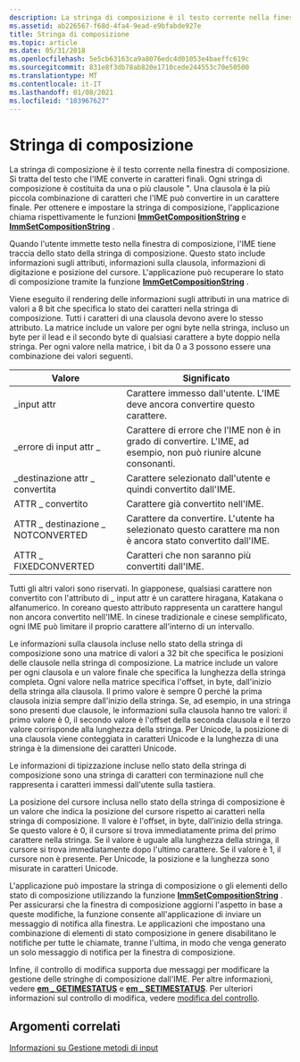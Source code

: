 ```yaml
---
description: La stringa di composizione è il testo corrente nella finestra di composizione.
ms.assetid: ab226567-f68d-4fa4-9ead-e9bfabde927e
title: Stringa di composizione
ms.topic: article
ms.date: 05/31/2018
ms.openlocfilehash: 5e5cb63163ca9a8076edc4d01053e4baeffc619c
ms.sourcegitcommit: 831e8f3db78ab820e1710cede244553c70e50500
ms.translationtype: MT
ms.contentlocale: it-IT
ms.lasthandoff: 01/08/2021
ms.locfileid: "103967627"
---
```

# <a name="composition-string"></a>Stringa di composizione

La stringa di composizione è il testo corrente nella finestra di composizione. Si tratta del testo che l'IME converte in caratteri finali. Ogni stringa di composizione è costituita da una o più clausole ". Una clausola è la più piccola combinazione di caratteri che l'IME può convertire in un carattere finale. Per ottenere e impostare la stringa di composizione, l'applicazione chiama rispettivamente le funzioni [**ImmGetCompositionString**](/windows/desktop/api/Imm/nf-imm-immgetcompositionstringa) e [**ImmSetCompositionString**](/windows/desktop/api/Imm/nf-imm-immsetcompositionstringa) .

Quando l'utente immette testo nella finestra di composizione, l'IME tiene traccia dello stato della stringa di composizione. Questo stato include informazioni sugli attributi, informazioni sulla clausola, informazioni di digitazione e posizione del cursore. L'applicazione può recuperare lo stato di composizione tramite la funzione [**ImmGetCompositionString**](/windows/desktop/api/Imm/nf-imm-immgetcompositionstringa) .

Viene eseguito il rendering delle informazioni sugli attributi in una matrice di valori a 8 bit che specifica lo stato dei caratteri nella stringa di composizione. Tutti i caratteri di una clausola devono avere lo stesso attributo. La matrice include un valore per ogni byte nella stringa, incluso un byte per il lead e il secondo byte di qualsiasi carattere a byte doppio nella stringa. Per ogni valore nella matrice, i bit da 0 a 3 possono essere una combinazione dei valori seguenti.



| Valore                      | Significato                                                                                                   |
|----------------------------|-----------------------------------------------------------------------------------------------------------|
| \_input attr                | Carattere immesso dall'utente. L'IME deve ancora convertire questo carattere.                           |
| \_errore di input attr \_         | Carattere di errore che l'IME non è in grado di convertire. L'IME, ad esempio, non può riunire alcune consonanti. |
| \_destinazione attr \_ convertita    | Carattere selezionato dall'utente e quindi convertito dall'IME.                                             |
| ATTR \_ convertito            | Carattere già convertito nell'IME.                                                             |
| ATTR \_ destinazione \_ NOTCONVERTED | Carattere da convertire. L'utente ha selezionato questo carattere ma non è ancora stato convertito dall'IME.     |
| ATTR \_ FIXEDCONVERTED       | Caratteri che non saranno più convertiti dall'IME.                                                           |



 

Tutti gli altri valori sono riservati. In giapponese, qualsiasi carattere non convertito con l'attributo di \_ input attr è un carattere hiragana, Katakana o alfanumerico. In coreano questo attributo rappresenta un carattere hangul non ancora convertito nell'IME. In cinese tradizionale e cinese semplificato, ogni IME può limitare il proprio carattere all'interno di un intervallo.

Le informazioni sulla clausola incluse nello stato della stringa di composizione sono una matrice di valori a 32 bit che specifica le posizioni delle clausole nella stringa di composizione. La matrice include un valore per ogni clausola e un valore finale che specifica la lunghezza della stringa completa. Ogni valore nella matrice specifica l'offset, in byte, dall'inizio della stringa alla clausola. Il primo valore è sempre 0 perché la prima clausola inizia sempre dall'inizio della stringa. Se, ad esempio, in una stringa sono presenti due clausole, le informazioni sulla clausola hanno tre valori: il primo valore è 0, il secondo valore è l'offset della seconda clausola e il terzo valore corrisponde alla lunghezza della stringa. Per Unicode, la posizione di una clausola viene conteggiata in caratteri Unicode e la lunghezza di una stringa è la dimensione dei caratteri Unicode.

Le informazioni di tipizzazione incluse nello stato della stringa di composizione sono una stringa di caratteri con terminazione null che rappresenta i caratteri immessi dall'utente sulla tastiera.

La posizione del cursore inclusa nello stato della stringa di composizione è un valore che indica la posizione del cursore rispetto ai caratteri nella stringa di composizione. Il valore è l'offset, in byte, dall'inizio della stringa. Se questo valore è 0, il cursore si trova immediatamente prima del primo carattere nella stringa. Se il valore è uguale alla lunghezza della stringa, il cursore si trova immediatamente dopo l'ultimo carattere. Se il valore è 1, il cursore non è presente. Per Unicode, la posizione e la lunghezza sono misurate in caratteri Unicode.

L'applicazione può impostare la stringa di composizione o gli elementi dello stato di composizione utilizzando la funzione [**ImmSetCompositionString**](/windows/desktop/api/Imm/nf-imm-immsetcompositionstringa) . Per assicurarsi che la finestra di composizione aggiorni l'aspetto in base a queste modifiche, la funzione consente all'applicazione di inviare un messaggio di notifica alla finestra. Le applicazioni che impostano una combinazione di elementi di stato composizione in genere disabilitano le notifiche per tutte le chiamate, tranne l'ultima, in modo che venga generato un solo messaggio di notifica per la finestra di composizione.

Infine, il controllo di modifica supporta due messaggi per modificare la gestione delle stringhe di composizione dall'IME. Per altre informazioni, vedere [**em \_ GETIMESTATUS**](../controls/em-getimestatus.md) e [**em \_ SETIMESTATUS**](../controls/em-setimestatus.md). Per ulteriori informazioni sul controllo di modifica, vedere [modifica del controllo](../controls/edit-controls.md).

## <a name="related-topics"></a>Argomenti correlati

<dl> <dt>

[Informazioni su Gestione metodi di input](about-input-method-manager.md)
</dt> </dl>

 

 
